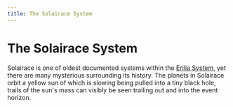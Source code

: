```yaml
---
title: The Solairace System
---
```


# The Solairace System

Solairace is one of oldest documented systems within the [Erilia System](/sector/erilia), yet there are many mysterious surrounding its history. The planets in Solairace orbit a yellow sun of which is slowing being pulled into a tiny black hole, trails of the sun's mass can visibly be seen trailing out and into the event horizon.